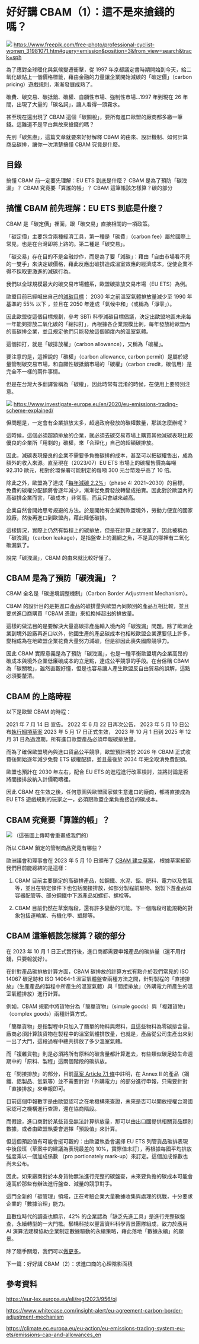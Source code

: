 # 好好講 CBAM（1）：這不是來搶錢的嗎？
![](../005-Files/Pasted%20image%2020230716190624.png)
https://www.freepik.com/free-photo/professional-cyclist-women_31981071.htm#query=emission&position=3&from_view=search&track=sph

為了應對全球暖化與氣候變遷衝擊，從 1997 年京都議定書時期開始到今天，給二氧化碳貼上一個價格標籤，藉由金融的力量讓企業開始減碳的「碳定價」（carbon pricing）遊戲規則，漸漸發展成熟了。

碳費、碳交易、碳抵銷、碳權、自願性市場、強制性市場...1997 年到現在 26 年間，出現了大量的「碳名詞」，讓人看得一頭霧水。

甚至現在還出現了 CBAM 這個「碳關稅」，要所有進口歐盟的廠商都多繳一筆錢。這難道不是平白無故來搶錢的嗎？

先別「碳焦慮」，這篇文章就要來好好解釋 CBAM 的由來、設計機制、如何計算商品碳排，讓你一次清楚搞懂 CBAM 究竟是什麼。

## 目錄

搞懂 CBAM 前一定要先理解：EU ETS 到底是什麼？
CBAM 是為了預防「碳洩漏」？
CBAM 究竟要「算誰的帳」？
CBAM 這筆帳該怎樣算？碳的部分

## 搞懂 CBAM 前先理解：EU ETS 到底是什麼？

CBAM 是「碳定價」裡面，跟「碳交易」直接相關的一項政策。

「碳定價」主要包含兩種經濟工具，第一種是「碳費」（carbon fee）屬於國際上常見，也是在台灣即將上路的。第二種是「碳交易」。

「碳交易」存在目的不是金融炒作，而是為了要「減碳」：藉由「自由市場看不見的一雙手」來決定碳價格，藉此反應出碳排造成溫室效應的經濟成本，促使企業不得不採取更激進的減碳行為。

我們以全球規模最大的碳交易市場體系，歐盟碳排放交易市場（EU ETS）為例。

歐盟目前已經喊出自己的[減碳目標](https://climate.ec.europa.eu/eu-action/european-green-deal/2030-climate-target-plan_en)： 2030 年之前溫室氣體排放量減少至 1990 年基準的 55% 以下 ，並且在 2050 年達成「氣候中和」（或稱為「淨零」）。

因此歐盟從這個目標規劃，參考 SBTi 科學減碳目標倡議，決定出歐盟地區未來每一年能夠排放二氧化碳的「總扣打」，再根據各企業規模比例，每年發放給歐盟內的高碳排企業，並且規定他們只能發放這個額度內的溫室氣體。

這個扣打，就是「碳排放權」（carbon allowance），又稱為「碳權」。

要注意的是，這裡說的「碳權」（carbon allowance, carbon permit）是屬於總量管制碳交易市場，和自願性碳抵銷市場的「碳權」（carbon credit，碳信用）是完全不一樣的兩件事情。

但是在台灣大多翻譯皆稱為「碳權」，因此時常有混淆的時候，在使用上要特別注意。

![](../005-Files/Pasted%20image%2020230712151655.png)
https://www.investigate-europe.eu/en/2020/eu-emissions-trading-scheme-explained/

但問題是，一定會有企業排放太多，超過政府發放的碳權數量，那該怎麼辦呢？

這時候，這個必須超額排放的企業，就必須去碳交易市場上購買其他減碳表現比較優良的企業所「用剩的」碳權，來「合理化」自己的超額碳排放。

因此，減碳表現優良的企業不需要多負擔碳排的成本，甚至可以把碳權售出，成為額外的收入來源。直至現在（2023/07）EU ETS 市場上的碳權售價為每噸 92.310 歐元，相對於環保署可能制定的每噸 300 元台幣幾乎高了 10 倍。

除此之外，歐盟為了達成「[每年減碳 2.2%](https://climate.ec.europa.eu/eu-action/eu-emissions-trading-system-eu-ets/emissions-cap-and-allowances_en)」（phase 4: 2021~2030）的目標，免費的碳權分配額將會逐年減少，漸漸從免費發放轉變成拍賣。因此對於歐盟內的高碳排企業而言，「碳成本」非常高，而且只會越來越高。

企業自然會開始思考規避的方法。於是開始有企業到歐盟境外，勞動力便宜的國家設廠，然後再進口到歐盟內，藉此降低碳排。

這樣情況，實際上仍然有製程上的碳排放，但是在計算上就洩漏了，因此被稱為「碳洩漏」（carbon leakage），是指盤查上的漏網之魚，不是真的哪裡有二氧化碳漏氣了。

說完「碳洩漏」，CBAM 的由來就比較好懂了。

## CBAM 是為了預防「碳洩漏」？

CBAM 全名是「碳邊境調整機制」（Carbon Border Adjustment Mechanism）。

CBAM 的設計目的是把進口產品的碳排量與歐盟內同類別的產品互相比較，並且要求進口商購買「CBAM 憑證」來抵換掉超出的排放量。

這樣的做法目的是要解決大量高碳排產品輸入境內的「碳洩漏」問題。除了歐洲企業到境外設廠再進口以外，他國生產的產品碳成本也相較歐盟企業還要低上許多，變相成為在地歐盟企業花費大量努力減碳，但是卻因此喪失國際競爭力。

因此 CBAM 實際意義是為了預防「碳洩漏」，也是一種平衡歐盟境內企業高昂的碳成本與境外企業低廉碳成本的立足點，達成公平競爭的手段。在台俗稱 CBAM 為「碳關稅」，雖然直觀好懂，但是也容易讓人產生歐盟反自由貿易的誤解，這點必須要釐清。


## CBAM 的上路時程

以下是歐盟 CBAM 的時程：

2021 年 7 月 14 日 宣告。
2022 年 6 月 22 日再次公告， 
2023 年 5 月 10 日公布[執行細項草案](https://eur-lex.europa.eu/eli/reg/2023/956/oj)
2023 年 5 月 17 日正式生效，
2023 年 10 月 1 日到 2025 年 12 月 31 日為過渡期，所有進口歐盟產品必須申報碳排放量。

而為了確保歐盟境內與進口貨品公平競爭，歐盟預計將於 2026 年 CBAM 正式收費後開始逐年減少免費 ETS 碳權配額，並且最後於 2034 年完全取消免費配額。

歐盟也預計在 2030 年左右，配合 EU ETS 的進程進行改革檢討，並將討論是否將間接排放納入計價範疇裡。

因此 CBAM 在生效之後，任何意圖與歐盟國家做生意進口的廠商，都將直接成為 EU ETS 遊戲規則的玩家之一，必須跟歐盟企業負擔接近的碳成本。

## CBAM 究竟要「算誰的帳」？
![](../005-Files/截圖%202023-07-12%20下午4.02.11.png)
（這張圖上傳時會重畫成我們的）

所以 CBAM 鎖定的管制商品究竟有哪些？

歐洲議會和理事會在 2023 年 5 月 10 日頒布了 [CBAM 建立草案](https://eur-lex.europa.eu/eli/reg/2023/956/oj)， 根據草案細節我們目前能總結的是這樣：

1. CBAM 目前主要鎖定的高碳排產品，如鋼鐵、水泥、鋁、肥料、電力以及氫氣等，並且在特定條件下也包括間接排放，如部分製程前驅物、鋁製下游產品如容器配管等、部分鋼鐵中下游產品如螺釘、螺栓等。

2. CBAM 目前仍然在草案階段，還有許多變動的可能。下一個階段可能規範的對象包括運輸業、有機化學、塑膠等。

## CBAM 這筆帳該怎樣算？碳的部分

在 2023 年 10 月 1 日正式實行後，進口商都需要申報產品的碳排量（還不用付錢，只要報就好）。

在針對產品碳排放計算方面，CBAM 碳排放的計算方式有點介於我們常見的 ISO 14067 碳足跡和 ISO 14064-1 溫室氣體盤查兩種方法之間，針對製程的「直接排放」（生產產品的製程中所產生的溫室氣體）與「間接排放」（外購電力所產生的溫室氣體排放）進行計算。

例如，CBAM 規範中將貨物分為「簡單貨物」（simple goods）與「複雜貨物」（complex goods）兩種計算方式。

「簡單貨物」是指製程中只加入了簡單的物料與燃料，且這些物料為零碳排含量。廠商必須計算該貨物在製程中的溫室氣體排放量，也就是，產品從公司生產出來到一出了大門，這段過程中總共排放了多少溫室氣體。

而「複雜貨物」則是必須將所有原料的碳含量都計算進去，有些類似碳足跡生命週期中的「原料、製程」這兩個階段的碳排放。

在「間接排放」的部分，目前[草案 Article 7.1 條](https://eur-lex.europa.eu/eli/reg/2023/956/oj)中註明，在 Annex II 的產品（鋼鐵、鋁製品、氫氣等）並不需要針對「外購電力」的部分進行申報，只需要針對「直接排放」來申報即可。

目前這個申報數字是由歐盟認可之在地機構來查證，未來是否可以開放授權台灣國家認可之機構進行查證，還在協商階段。

而假設，進口商對於某些貨品無法計算排放量，那可以由出口國提供相關貨品類別數據，或者由歐盟執委會選擇「預設值」來計算。

但這個預設值有可能會挺可觀的：由歐盟執委會選擇 EU ETS 列管貨品碳排表現中後段班（草案中的建議為表現最差的 10%，實際值未訂），再根據每國平均排放強度乘以一個加成係數 （pro portionately mark-up）來訂定。這個加成係數也尚未公布。

因此，如果廠商對於本身貨物無法進行完整的碳盤查，未來要負擔的碳成本可能會遠高於那些有辦法進行盤查、減量的競爭對手。

這門全新的「碳管理」領域，正在考驗企業大量數據收集與處理的挑戰，十分要求企業的「數據治理」能力。

且數位時代的調查也顯示，42% 的企業認為「缺乏先進工具」是進行完整碳盤查，永續轉型的一大門檻。櫛構科技以豐富資料科學背景團隊組成，致力於應用 AI 演算法建模協助企業制定數據驅動的永續策略，藉此落地「數據永續」的願景。

除了隨手關燈，我們可以[做更多](https://combogic.com/)。

下一篇：好好講 CBAM（2）：求進口商的心理陰影面積

## 參考資料

https://eur-lex.europa.eu/eli/reg/2023/956/oj

https://www.whitecase.com/insight-alert/eu-agreement-carbon-border-adjustment-mechanism

https://climate.ec.europa.eu/eu-action/eu-emissions-trading-system-eu-ets/emissions-cap-and-allowances_en